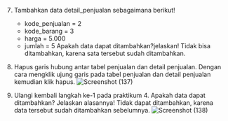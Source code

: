 7. Tambahkan data detail_penjualan sebagaimana berikut!
   - kode_penjualan  = 2
   - kode_barang     = 3
   - harga           = 5.000
   - jumlah          = 5
   Apakah data dapat ditambahkan?jelaskan!
  Tidak bisa ditambahkan, karena sata tersebut sudah ditambahkan.

8. Hapus garis hubung antar tabel penjualan dan detail penjualan. Dengan cara mengklik ujung garis pada tabel penjualan dan detail penjualan kemudian klik hapus.
   ![Screenshot (137)](https://github.com/sitimilana/learn-database-phpmyadmin/assets/160199567/36293780-96a1-476f-8a28-aecb925ef74e)

9. Ulangi kembali langkah ke-1 pada praktikum 4. Apakah data dapat ditambahkan? Jelaskan alasannya!
   Tidak dapat ditambahkan, karena data tersebut sudah ditambahkan sebelumnya.
   ![Screenshot (138)](https://github.com/sitimilana/learn-database-phpmyadmin/assets/160199567/0fd1749f-445c-42cf-b577-fce038af3a79)
